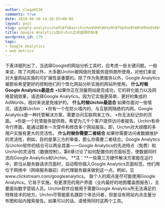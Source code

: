 ```yaml
---
author: cloga0216
comments: true
date: 2010-08-30 14:28:55+00:00
layout: post
slug: google-analytics%e5%8f%8aurchin%e4%b9%8b%e9%97%b4%e9%80%89%e6%8b%a9%e7%9a%84%e6%a0%87%e5%87%86
title: Google Analytics及Urchin之间选择的标准
wordpress_id: 179
tags:
- Google Analytics
- web metrics
---
```


下表详细列出了，当选择Google的网站分析工具时，应考虑一些关键问题。一般来说，除了内网以外，大多数Urchin被网络托管服务提供商所使用，对他们来说对大量网站实施的可扩展性是重要的。除了作为免费服务以外，Google Analytics被那些希望更好的控制他们的个性化网站分析实施的网站所使用。
**什么时候Google Analytics最适合** •如果你正在测量网站是否成功，它的转化能力以及网络营销效果，请选择Google Analytics。因为它实施更简单，更好的集成的AdWords，相对来说是免维护的。
**什么时候Urchin最适合** 如果你面对一些情况，请选择Urchin：
•你有一个在防火墙内的、与互联网隔绝的内网。Google Analytics是一种托管解决方案，需要访问互联网来工作。
•你无法标记你的页面。
•你是一个托管服务提供商，希望为几千个客户提供访问者报告。Urchin有命令行界面，能通过脚本一次穿件和修改多个网站报告。即，Urchin对大规模的多用户实施有更大的灵活性。
**什么时候你需要二者结合** 如果你需要访问者数据维护的灵活性，例如，目的是第三方的审查，那么你需要二者结合。Google Analytics与Urchin软件的结合可以两全其美——Google Analytics的先进特点（免费）和Urchin的灵活性（数据控制）。第6章讨论了如何配置你的页面标签，使数据同时流向Google Analytics和Urchin。
**注：**一些第三方硬件解决方案能在运行中，即当从服务器请求页面时，自动帮你插入Google Analytics页面标签。他们用位于网络中（网络服务器前）的代理服务器来做到这一点。例如，见www.clickstream.com/googleanalytics。
我个人的观点是尽可能使用Google Analytics。它易于实施，有更漂亮的用户界面（业内最好的地图覆盖图报告），主要面向数字营销人员。Urchin软件应被用于需要Google Analytics所无法满足的特殊技术的地方。Urchin尽管能匿名跟踪个体访问者，但是没有网站内点击量分布图和站内搜索报告。如果可以的话，请使用同时这两个工具。
